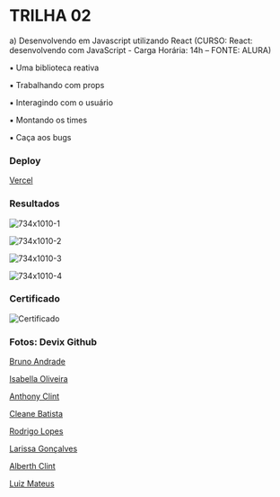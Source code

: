 # TRILHA 02

a) Desenvolvendo em Javascript utilizando React
(CURSO: React: desenvolvendo com JavaScript - Carga Horária: 14h – FONTE: ALURA)

▪ Uma biblioteca reativa

▪ Trabalhando com props

▪ Interagindo com o usuário

▪ Montando os times

▪ Caça aos bugs

### Deploy

[Vercel](https://bruno-andrade-organo.vercel.app/)

### Resultados

![734x1010-1](public/assets/734x1010-1.png)

![734x1010-2](public/assets/734x1010-2.png)

![734x1010-3](public/assets/734x1010-3.png)

![734x1010-4](public/assets/734x1010-4.png)

### Certificado

![Certificado](public/assets/certificate.png)

### Fotos: Devix Github

[Bruno Andrade](https://github.com/andrade-bruno.png)

[Isabella Oliveira](https://github.com/isabellacoliveira.png)

[Anthony Clint](https://github.com/anthonyclint.png)

[Cleane Batista](https://github.com/cleane2003.png)

[Rodrigo Lopes](https://github.com/rod-lopes.png)

[Larissa Gonçalves](https://github.com/laarissagoncalves.png)

[Alberth Clint](https://github.com/alberth-pastorello.png)

[Luiz Mateus](https://github.com/luizmateuss.png)